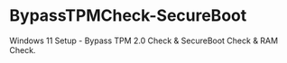 # BypassTPMCheck-SecureBoot
Windows 11 Setup - Bypass TPM 2.0 Check &amp; SecureBoot Check &amp; RAM Check.
